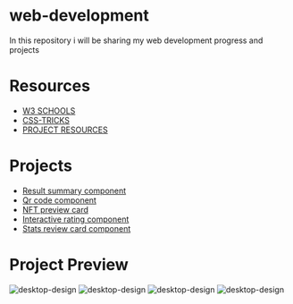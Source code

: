# web-development
In this repository i will be sharing my web development progress and projects

# Resources  
- [W3 SCHOOLS](https://www.w3schools.com/)  
- [CSS-TRICKS](https://css-tricks.com/)  
- [PROJECT RESOURCES](frontendmentor.io)

# Projects
- [Result summary component]()
- [Qr code component](https://github.com/metatony/web-development/tree/master/project%201)
- [NFT preview card](https://github.com/metatony/web-development/tree/master/NFT%20preview%20card)
- [Interactive rating component](https://github.com/metatony/web-development/tree/master/Rating%20component)
- [Stats review card component](https://github.com/metatony/web-development/tree/master/stats%20preview%20card%20component)

# Project Preview
![desktop-design](https://user-images.githubusercontent.com/98693285/219518858-5742dbd5-840a-4063-845b-13351cb01bbc.jpg)
![desktop-design](https://user-images.githubusercontent.com/98693285/219684721-f38e45e9-a531-4ed6-8ef1-20a8c019b246.jpg)
![desktop-design](https://user-images.githubusercontent.com/98693285/219880058-87e9dfba-f52b-4c50-a926-fb0bf4f851cb.jpg)
![desktop-design](https://user-images.githubusercontent.com/98693285/220166154-face5fc4-1853-4706-a113-96365c496ea0.jpg)


